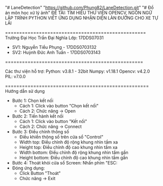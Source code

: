 "# LaneDetection"
"https://github.com/Phung82/LaneDetection.git"
"# Đồ án môn học xử lý ảnh"
ĐỀ TÀI: TÌM HIỂU THƯ VIỆN OPENCV, NGÔN NGỮ LẬP TRÌNH PYTHON
VIẾT ỨNG DỤNG NHẬN DIỆN LÀN ĐƯỜNG CHO XE TỰ LÁI

==================================================
Trường Đại Học Trần Đại Nghĩa
Lớp: 17DDS07031

- SV1: Nguyễn Tiểu Phụng  - 17DDS0703132
- SV2: Huỳnh Đức Anh Tuấn - 17DDS0703143

=================================================

Các thư viện hỗ trợ:
Python: v3.8.1 - 32bit
Numpy: v1.18.1
Opencv: v4.2.0
PIL: v7.0.0

===================================================
Hướng dẫn sử dụng
- Bước 1: Chọn kết nối
	+ Cách 1: Click vào button "Chọn kết nối"
	+ Cách 2: Chức năng -> Open
- Bước 2: Tiến hành kết nối
	+ Cách 1: Click vào button "Kết nối"
	+ Cách 2: Chức năng -> Connect
- Bước 3: Điều chỉnh thông số
	+ Điều khiển thông số trên cửa sổ "Control"
	+ Width top: Điều chỉnh độ rộng khung nhìn tầm xa
	+ Height top: Điều chỉnh độ cao khung nhìn tầm xa
	+ Width bottom: Điều chỉnh độ rộng khung nhìn tầm gần
	+ Height bottom: Điều chỉnh độ cao khung nhìn tầm gần
- Bước 4: Thoát khỏi cửa sổ Screen: Nhấn phím "ESC:
- Đóng ứng dụng:
	+ Click Button "Thoát"
	+ Chức năng -> Exit
